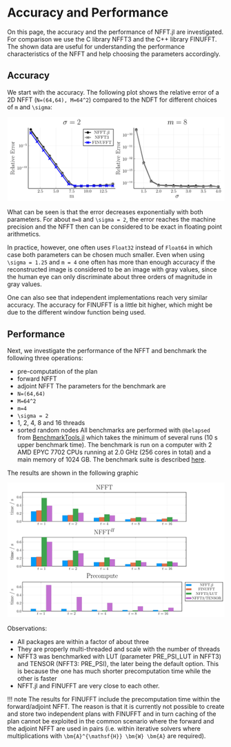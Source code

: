 # Accuracy and Performance

On this page, the accuracy and the performance of NFFT.jl are investigated. For comparison we use
the C library NFFT3 and the C++ library FINUFFT. The shown data are useful for understanding
the performance characteristics of the NFFT and help choosing the parameters accordingly.

## Accuracy

We start with the accuracy. The following plot shows the relative error of a 2D NFFT (``N=(64,64), M=64^2``) compared to the NDFT for different choices of ``m`` and ``\sigma``:

![Accurracy](./assets/accuracy_D2.svg)

What can be seen is that the error decreases exponentially with both parameters. For about ``m=8`` and ``\sigma = 2``, the error reaches the machine precision and the NFFT then can be considered to be exact in floating point arithmetics.

In practice, however, one often uses `Float32` instead of `Float64` in which case both parameters can be chosen much smaller. Even when using ``\sigma = 1.25`` and ``m = 4`` one often has more than enough accuracy if the reconstructed image is considered to be an image with gray values, since the human eye can only discriminate about three orders of magnitude in gray values.

One can also see that independent implementations reach very similar accuracy. The accuracy for FINUFFT is a little bit higher, which might be due to the different window function being used.

## Performance

Next, we investigate the performance of the NFFT and benchmark the following three operations:
* pre-computation of the plan
* forward NFFT
* adjoint NFFT
The parameters for the benchmark are 
* ``N=(64,64)``
* ``M=64^2``
* ``m=4``
* ``\sigma = 2``
* 1, 2, 4, 8 and 16 threads
* sorted random nodes
All benchmarks are performed with `@belapsed` from [BenchmarkTools.jl](https://github.com/JuliaCI/BenchmarkTools.jl) which takes the minimum of several runs (10 s upper benchmark time). The benchmark is run on a computer with 2 AMD EPYC 7702 CPUs running at 2.0 GHz (256 cores in total) and a main memory of 1024 GB. The benchmark suite is described [here](https://github.com/JuliaMath/NFFT.jl/blob/master/benchmark/Project.toml).

The results are shown in the following graphic

![Performance Multi-threaded](./assets/performance_mt_2_1024_1048576.svg)


Observations:
* All packages are within a factor of about three 
* They are properly multi-threaded and scale with the number of threads
* NFFT3 was benchmarked with LUT (parameter PRE\_PSI\_LUT in NFFT3) and TENSOR (NFFT3: PRE\_PSI), the later being the default option. This is because the one has much shorter precomputation time while the other is faster
* NFFT.jl and FINUFFT are very close to each other.

!!! note
    The results for FINUFFT include the precomputation time within the forward/adjoint NFFT. The reason is that it is currently not possible to create and store two independent plans with FINUFFT and in turn caching of the plan cannot be exploited in the common scenario where the forward and the adjoint NFFT are used in pairs (i.e. within iterative solvers where multiplications with ``\bm{A}^{\mathsf{H}} \bm{W} \bm{A}`` are required). 
